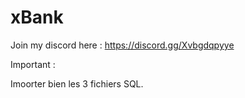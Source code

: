# xBank

Join my discord here :
https://discord.gg/Xvbgdqpyye

Important :

Imoorter bien les 3 fichiers SQL.
